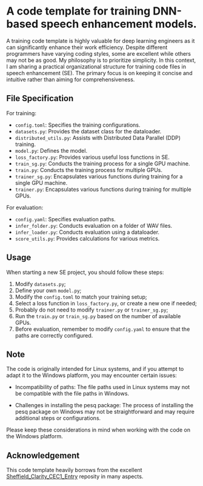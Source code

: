 # A code template for training DNN-based speech enhancement models.
A training code template is highly valuable for deep learning engineers as it can significantly enhance their work efficiency. Despite different programmers have varying coding styles, some are excellent while others may not be as good. My philosophy is to prioritize simplicity. In this context, I am sharing a practical organizational structure for training code files in speech enhancement (SE). The primary focus is on keeping it concise and intuitive rather than aiming for comprehensiveness.

## File Specification
For training:
* `config.toml`: Specifies the training configurations.
* `datasets.py`: Provides the dataset class for the dataloader.
* `distributed_utils.py`: Assists with Distributed Data Parallel (DDP) training.
* `model.py`: Defines the model.
* `loss_factory.py`: Provides various useful loss functions in SE.
* `train_sg.py`: Conducts the training process for a single GPU machine.
* `train.py`: Conducts the training process for multiple GPUs.
* `trainer_sg.py`: Encapsulates various functions during training for a single GPU machine.
* `trainer.py`: Encapsulates various functions during training for multiple GPUs.

For evaluation:
* `config.yaml`: Specifies evaluation paths.
* `infer_folder.py`: Conducts evaluation on a folder of WAV files.
* `infer_loader.py`: Conducts evaluation using a dataloader.
* `score_utils.py`: Provides calculations for various metrics.

## Usage
When starting a new SE project, you should follow these steps:
1. Modify `datasets.py`;
2. Define your own `model.py`;
3. Modify the `config.toml` to match your training setup;
4. Select a loss function in `loss_factory.py`, or create a new one if needed;
5. Probably do not need to modify `trainer.py` or `trainer_sg.py`;
6. Run the `train.py` or `train_sg.py` based on the number of available GPUs.
7. Before evaluation, remember to modify `config.yaml` to ensure that the paths are correctly configured.

## Note
The code is originally intended for Linux systems, and if you attempt to adapt it to the Windows platform, you may encounter certain issues:
* Incompatibility of paths: The file paths used in Linux systems may not be compatible with the file paths in Windows.

* Challenges in installing the pesq package: The process of installing the pesq package on Windows may not be straightforward and may require additional steps or configurations.

Please keep these considerations in mind when working with the code on the Windows platform.

## Acknowledgement
This code template heavily borrows from the excellent [Sheffield_Clarity_CEC1_Entry](https://github.com/TuZehai/Sheffield_Clarity_CEC1_Entry) reposity in many aspects.
